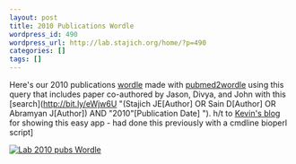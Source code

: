 ```yaml
---
layout: post
title: 2010 Publications Wordle
wordpress_id: 490
wordpress_url: http://lab.stajich.org/home/?p=490
categories: []
tags: []
---
```


Here's our 2010 publications [wordle](http://www.wordle.net/advanced "Wordle") made with [pubmed2wordle](http://www.pubmed2wordle.appspot.com/ "pubmed2wordle") using this query that includes paper co-authored by Jason, Divya, and John with this [search](http://bit.ly/eWjw6U "(Stajich JE[Author] OR Sain D[Author] OR Abramyan J[Author]) AND "2010"[Publication Date] "). 
h/t to [Kevin's blog](http://gasstationwithoutpumps.wordpress.com/2010/12/14/pubmed2wordle/) for showing this easy app - had done this previously with a cmdline bioperl script]

[![Lab 2010 pubs Wordle](images/wp_upload/2010/12/StajichLab_2010-1024x638.png "StajichLab_2010")](images/wp_upload/2010/12/StajichLab_2010.png)
